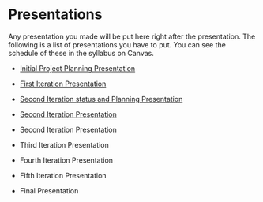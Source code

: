 # Presentations

Any presentation you made will be put here right after the presentation. The following is a list of presentations you have to put. You can see the schedule of these in the syllabus on Canvas.

- [Initial Project Planning Presentation](https://docs.google.com/presentation/d/1aOtRp4bNe4pXUNwUvVxtKQOF4tsbvIcKP_XqGjC9jJI/edit#slide=id.g64ff039e7e_0_10)
- [First Iteration Presentation](https://docs.google.com/presentation/d/1gjtkyunI2OJ220QwspHitjR7w0wIO-cPd8gwQJXpE3s/edit#slide=id.p)

- [Second Iteration status and Planning Presentation](https://docs.google.com/presentation/d/11uOZ39zXk4b7g6o0lwViTC8PDRt2lV7gMdwq7g9FiMI/edit#slide=id.g7a8f196d5a_0_689)

- [Second Iteration  Presentation](https://docs.google.com/presentation/d/1TNqI_GSD1x2klRI0KIgwkymp26RlDWLgA97IV0RpECk/edit#slide=id.g7c81b0ae8e_1_11)
 
- Second Iteration Presentation
- Third Iteration Presentation
- Fourth Iteration Presentation
- Fifth Iteration Presentation
- Final Presentation

